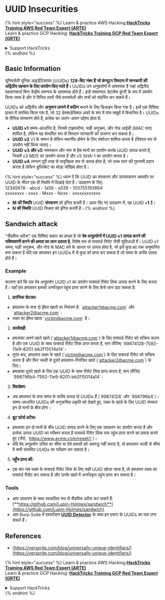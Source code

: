 # UUID Insecurities

{% hint style="success" %}
Learn & practice AWS Hacking:<img src="/.gitbook/assets/arte.png" alt="" data-size="line">[**HackTricks Training AWS Red Team Expert (ARTE)**](https://training.hacktricks.xyz/courses/arte)<img src="/.gitbook/assets/arte.png" alt="" data-size="line">\
Learn & practice GCP Hacking: <img src="/.gitbook/assets/grte.png" alt="" data-size="line">[**HackTricks Training GCP Red Team Expert (GRTE)**<img src="/.gitbook/assets/grte.png" alt="" data-size="line">](https://training.hacktricks.xyz/courses/grte)

<details>

<summary>Support HackTricks</summary>

* Check the [**subscription plans**](https://github.com/sponsors/carlospolop)!
* **Join the** 💬 [**Discord group**](https://discord.gg/hRep4RUj7f) or the [**telegram group**](https://t.me/peass) or **follow** us on **Twitter** 🐦 [**@hacktricks\_live**](https://twitter.com/hacktricks\_live)**.**
* **Share hacking tricks by submitting PRs to the** [**HackTricks**](https://github.com/carlospolop/hacktricks) and [**HackTricks Cloud**](https://github.com/carlospolop/hacktricks-cloud) github repos.

</details>
{% endhint %}

## Basic Information

यूनिवर्सली यूनिक आइडेंटिफायर (UUIDs) **128-बिट नंबर हैं जो कंप्यूटर सिस्टम में जानकारी की अद्वितीय पहचान के लिए उपयोग किए जाते हैं।** UUIDs उन अनुप्रयोगों में आवश्यक हैं जहां अद्वितीय पहचानकर्ता बिना केंद्रीय समन्वय के आवश्यक होते हैं। इन्हें सामान्यतः डेटाबेस कुंजी के रूप में उपयोग किया जाता है और ये विभिन्न तत्वों जैसे दस्तावेज़ों और सत्रों को संदर्भित कर सकते हैं।

UUIDs को अद्वितीय और **अनुमान लगाने में कठिन** बनाने के लिए डिज़ाइन किया गया है। इन्हें एक विशिष्ट प्रारूप में संरचित किया गया है, जो 32 हेक्साडेसिमल अंकों के रूप में पांच समूहों में विभाजित है। UUIDs के विभिन्न संस्करण होते हैं, प्रत्येक का अलग-अलग उद्देश्य होता है:

* **UUID v1** समय-आधारित है, जिसमें टाइमस्टैम्प, घड़ी अनुक्रम, और नोड आईडी (MAC पता) शामिल है, लेकिन यह संभावित रूप से सिस्टम जानकारी को उजागर कर सकता है।
* **UUID v2** v1 के समान है लेकिन स्थानीय डोमेन के लिए संशोधन शामिल करता है (विशाल रूप से उपयोग नहीं किया जाता)।
* **UUID v3 और v5** नामस्थान और नाम से हैश मानों का उपयोग करके UUID उत्पन्न करते हैं, जिसमें v3 MD5 का उपयोग करता है और v5 SHA-1 का उपयोग करता है।
* **UUID v4** लगभग पूरी तरह से यादृच्छिक रूप से उत्पन्न होता है, जो उच्च स्तर की गुमनामी प्रदान करता है लेकिन डुप्लिकेट का थोड़ा जोखिम होता है।

{% hint style="success" %}
ध्यान दें कि UUID का संस्करण और उपसंस्करण आमतौर पर UUID के भीतर एक ही स्थिति में दिखाई देता है। उदाहरण के लिए:\
12345678 - abcd - 1a56 - a539 - 103755193864\
xxxxxxxx  - xxxx - Mxxx - Nxxx - xxxxxxxxxxxx

* **M की स्थिति** UUID **संस्करण** को इंगित करती है। ऊपर दिए गए उदाहरण में, यह UUID v**1** है।
* **N की स्थिति** UUID भिन्नता को इंगित करती है।
{% endhint %}

## Sandwich attack

"सैंडविच अटैक" एक विशिष्ट प्रकार का हमला है जो **वेब अनुप्रयोगों में UUID v1 उत्पन्न करने की भविष्यवाणी करने की क्षमता का लाभ उठाता है**, विशेष रूप से पासवर्ड रीसेट जैसी सुविधाओं में। UUID v1 समय, घड़ी अनुक्रम, और नोड के MAC पते के आधार पर उत्पन्न होता है, जो इसे कुछ हद तक अनुमानित बना सकता है यदि एक हमलावर इन UUIDs में से कुछ को प्राप्त कर सकता है जो समय के करीब उत्पन्न होते हैं।

### Example

कल्पना करें कि एक वेब अनुप्रयोग UUID v1 का उपयोग पासवर्ड रीसेट लिंक उत्पन्न करने के लिए करता है। यहाँ एक हमलावर इसको अनधिकृत पहुंच प्राप्त करने के लिए कैसे लाभ उठा सकता है:

1. **प्रारंभिक सेटअप**:

* हमलावर के पास दो ईमेल खातों पर नियंत्रण है: \`attacker1@acme.com\` और \`attacker2@acme.com\`।
* लक्ष्य का ईमेल खाता \`victim@acme.com\` है।

2. **कार्यवाही**:

* हमलावर अपने पहले खाते (\`attacker1@acme.com\`) के लिए पासवर्ड रीसेट को सक्रिय करता है और एक UUID के साथ पासवर्ड रीसेट लिंक प्राप्त करता है, मान लीजिए \`99874128-7592-11e9-8201-bb2f15014a14\`।
* तुरंत बाद, हमलावर लक्ष्य के खाते (\`victim@acme.com\`) के लिए पासवर्ड रीसेट को सक्रिय करता है और फिर जल्दी से दूसरे हमलावर-नियंत्रित खाते (\`attacker2@acme.com\`) के लिए।
* हमलावर दूसरे खाते के लिए एक UUID के साथ रीसेट लिंक प्राप्त करता है, मान लीजिए \`998796b4-7592-11e9-8201-bb2f15014a14\`।

3. **विश्लेषण**:

* अब हमलावर के पास समय के करीब उत्पन्न दो UUIDs हैं (\`99874128\` और \`998796b4\`)। समय-आधारित UUIDs की अनुक्रमिक प्रकृति को देखते हुए, लक्ष्य के खाते के लिए UUID संभवतः इन दो मानों के बीच होगा।

4. **ब्रूट फोर्स अटैक:**

* हमलावर इन दो मानों के बीच UUID उत्पन्न करने के लिए एक उपकरण का उपयोग करता है और प्रत्येक उत्पन्न UUID का परीक्षण करता है पासवर्ड रीसेट लिंक तक पहुंच प्राप्त करने का प्रयास करते हुए (जैसे, \`https://www.acme.com/reset/\<generated-UUID>\`)।
* यदि वेब अनुप्रयोग उचित दर सीमा या ऐसे प्रयासों को अवरुद्ध नहीं करता है, तो हमलावर जल्दी से सीमा में सभी संभावित UUIDs का परीक्षण कर सकता है।

5. **पहुँच प्राप्त की:**

* एक बार जब लक्ष्य के पासवर्ड रीसेट लिंक के लिए सही UUID खोजा जाता है, तो हमलावर लक्ष्य का पासवर्ड रीसेट कर सकता है और उनके खाते में अनधिकृत पहुंच प्राप्त कर सकता है।

### Tools

* आप उपकरण के साथ स्वचालित रूप से सैंडविच अटैक कर सकते हैं: [**https://github.com/Lupin-Holmes/sandwich**](https://github.com/Lupin-Holmes/sandwich)
* आप Burp Suite में एक्सटेंशन [**UUID Detector**](https://portswigger.net/bappstore/65f32f209a72480ea5f1a0dac4f38248) के साथ इन प्रकार के UUIDs का पता लगा सकते हैं।

## References

* [https://versprite.com/blog/universally-unique-identifiers/](https://versprite.com/blog/universally-unique-identifiers/)

{% hint style="success" %}
Learn & practice AWS Hacking:<img src="/.gitbook/assets/arte.png" alt="" data-size="line">[**HackTricks Training AWS Red Team Expert (ARTE)**](https://training.hacktricks.xyz/courses/arte)<img src="/.gitbook/assets/arte.png" alt="" data-size="line">\
Learn & practice GCP Hacking: <img src="/.gitbook/assets/grte.png" alt="" data-size="line">[**HackTricks Training GCP Red Team Expert (GRTE)**<img src="/.gitbook/assets/grte.png" alt="" data-size="line">](https://training.hacktricks.xyz/courses/grte)

<details>

<summary>Support HackTricks</summary>

* Check the [**subscription plans**](https://github.com/sponsors/carlospolop)!
* **Join the** 💬 [**Discord group**](https://discord.gg/hRep4RUj7f) or the [**telegram group**](https://t.me/peass) or **follow** us on **Twitter** 🐦 [**@hacktricks\_live**](https://twitter.com/hacktricks\_live)**.**
* **Share hacking tricks by submitting PRs to the** [**HackTricks**](https://github.com/carlospolop/hacktricks) and [**HackTricks Cloud**](https://github.com/carlospolop/hacktricks-cloud) github repos.

</details>
{% endhint %}
